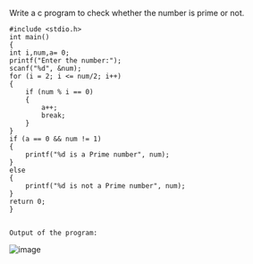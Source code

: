Write a c program to check whether the number is prime or not.


    #include <stdio.h>
    int main()
    {
    int i,num,a= 0; 
    printf("Enter the number:");
    scanf("%d", &num);
    for (i = 2; i <= num/2; i++)
    {
        if (num % i == 0)
        {
            a++;
            break;
        }
    }  
    if (a == 0 && num != 1)
    {
        printf("%d is a Prime number", num);
    }
    else
    {
        printf("%d is not a Prime number", num);
    }
    return 0;
    }
  
    
    Output of the program:


   ![image](https://github.com/AklavyaSangra/Homework/assets/146859465/65f166e3-c6c5-499c-a165-bfcfb516ab77)



    
